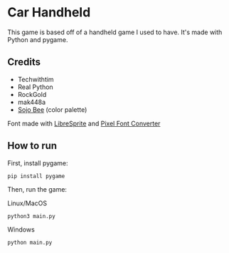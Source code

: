 # Car Handheld

This game is based off of a handheld game I used to have. It's made with Python and pygame.

## Credits
- Techwithtim
- Real Python
- RockGold
- mak448a
- [Sojo Bee](https://lospec.com/palette-list/calm37) (color palette)

Font made with [LibreSprite](https://libresprite.github.io/) and [Pixel Font Converter](https://yellowafterlife.itch.io/pixelfont)

## How to run
First, install pygame:
```commandline
pip install pygame
```
 Then, run the game:

Linux/MacOS
```commandline
python3 main.py
```
Windows
```commandline
python main.py
```
